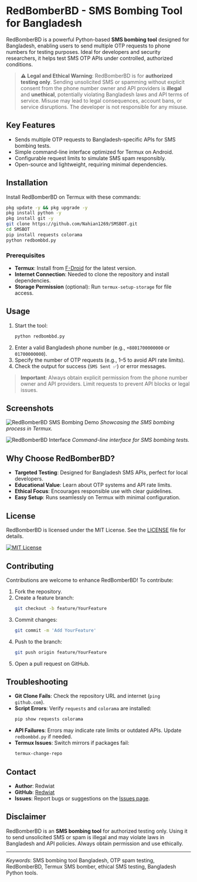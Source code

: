 # RedBomberBD - SMS Bombing Tool for Bangladesh

RedBomberBD is a powerful Python-based **SMS bombing tool** designed for Bangladesh, enabling users to send multiple OTP requests to phone numbers for testing purposes. Ideal for developers and security researchers, it helps test SMS OTP APIs under controlled, authorized conditions.

> **⚠️ Legal and Ethical Warning**: RedBomberBD is for **authorized testing only**. Sending unsolicited SMS or spamming without explicit consent from the phone number owner and API providers is **illegal** and **unethical**, potentially violating Bangladesh laws and API terms of service. Misuse may lead to legal consequences, account bans, or service disruptions. The developer is not responsible for any misuse.

## Key Features
- Sends multiple OTP requests to Bangladesh-specific APIs for SMS bombing tests.
- Simple command-line interface optimized for Termux on Android.
- Configurable request limits to simulate SMS spam responsibly.
- Open-source and lightweight, requiring minimal dependencies.

## Installation

Install RedBomberBD on Termux with these commands:

```bash
pkg update -y && pkg upgrade -y
pkg install python -y
pkg install git -y
git clone https://github.com/Nahian1269/SMSBOT.git
cd SMSBOT
pip install requests colorama
python redbombbd.py
```

### Prerequisites
- **Termux**: Install from [F-Droid](https://f-droid.org/en/packages/com.termux/) for the latest version.
- **Internet Connection**: Needed to clone the repository and install dependencies.
- **Storage Permission** (optional): Run `termux-setup-storage` for file access.

## Usage
1. Start the tool:
   ```bash
   python redbombbd.py
   ```
2. Enter a valid Bangladesh phone number (e.g., `+8801700000000` or `01700000000`).
3. Specify the number of OTP requests (e.g., 1–5 to avoid API rate limits).
4. Check the output for success (`SMS Sent ✅`) or error messages.

> **Important**: Always obtain explicit permission from the phone number owner and API providers. Limit requests to prevent API blocks or legal issues.

## Screenshots
![RedBomberBD SMS Bombing Demo](https://user-images.githubusercontent.com/90413704/138064859-98178dde-d6fd-422c-9aa4-a1ee7ccae2da.gif)
*Showcasing the SMS bombing process in Termux.*

![RedBomberBD Interface](https://user-images.githubusercontent.com/90413704/138065091-22a7fdd9-0766-4c0a-bcd7-25a8a0217ce4.png)
*Command-line interface for SMS bombing tests.*

## Why Choose RedBomberBD?
- **Targeted Testing**: Designed for Bangladesh SMS APIs, perfect for local developers.
- **Educational Value**: Learn about OTP systems and API rate limits.
- **Ethical Focus**: Encourages responsible use with clear guidelines.
- **Easy Setup**: Runs seamlessly on Termux with minimal configuration.

## License
RedBomberBD is licensed under the MIT License. See the [LICENSE](LICENSE) file for details.

[![MIT License](https://img.shields.io/badge/License-MIT-blue.svg)](https://opensource.org/licenses/MIT)

## Contributing
Contributions are welcome to enhance RedBomberBD! To contribute:
1. Fork the repository.
2. Create a feature branch:
   ```bash
   git checkout -b feature/YourFeature
   ```
3. Commit changes:
   ```bash
   git commit -m 'Add YourFeature'
   ```
4. Push to the branch:
   ```bash
   git push origin feature/YourFeature
   ```
5. Open a pull request on GitHub.

## Troubleshooting
- **Git Clone Fails**: Check the repository URL and internet (`ping github.com`).
- **Script Errors**: Verify `requests` and `colorama` are installed:
  ```bash
  pip show requests colorama
  ```
- **API Failures**: Errors may indicate rate limits or outdated APIs. Update `redbombbd.py` if needed.
- **Termux Issues**: Switch mirrors if packages fail:
  ```bash
  termux-change-repo
  ```

## Contact
- **Author**: Redwiat
- **GitHub**: [Redwiat](https://github.com/Redwiat)
- **Issues**: Report bugs or suggestions on the [Issues page](https://github.com/Redwiat/RedBomberBD/issues).

## Disclaimer
RedBomberBD is an **SMS bombing tool** for authorized testing only. Using it to send unsolicited SMS or spam is illegal and may violate laws in Bangladesh and API policies. Always obtain permission and use ethically.

---

*Keywords*: SMS bombing tool Bangladesh, OTP spam testing, RedBomberBD, Termux SMS bomber, ethical SMS testing, Bangladesh Python tools.
